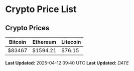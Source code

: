 # Crypto Price List

## Crypto Prices
| Bitcoin | Ethereum | Litecoin |
| ------- | -------- | -------- |
| $83467 | $1594.21 | $76.15 |
**Last Updated:** 2025-04-12 09:40 UTC
**Last Updated:** $DATE$
